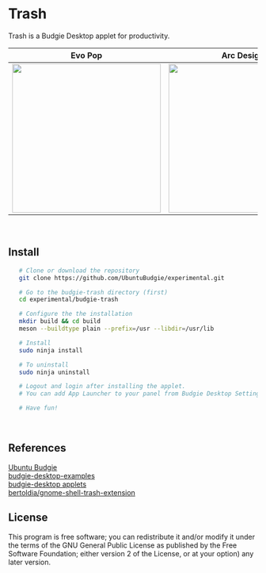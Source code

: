 Trash
========

Trash is a Budgie Desktop applet for productivity.  


Evo Pop                    |  Arc Design
:-------------------------:|:-------------------------:
<img src="https://github.com/UbuntuBudgie/experimental/blob/master/budgie-trash/screenshots/screenshot1.gif" width="300"/>  |  <img src="https://github.com/UbuntuBudgie/experimental/blob/master/budgie-trash/screenshots/screenshot2.gif" width="300"/>

<br/>

Install
-------
```bash
   # Clone or download the repository
   git clone https://github.com/UbuntuBudgie/experimental.git

   # Go to the budgie-trash directory (first)
   cd experimental/budgie-trash

   # Configure the the installation
   mkdir build && cd build
   meson --buildtype plain --prefix=/usr --libdir=/usr/lib

   # Install
   sudo ninja install

   # To uninstall
   sudo ninja uninstall

   # Logout and login after installing the applet.
   # You can add App Launcher to your panel from Budgie Desktop Settings.

   # Have fun!
```

<br/>

References
-------
[Ubuntu Budgie](https://ubuntubudgie.org/)<br/>
[budgie-desktop-examples](https://github.com/budgie-desktop/budgie-desktop-examples/tree/master/python_project)<br/>
[budgie-desktop applets](https://github.com/solus-project/budgie-desktop/tree/master/src/applets)<br/>
[bertoldia/gnome-shell-trash-extension](https://github.com/bertoldia/gnome-shell-trash-extension)<br/>


License
-------

This program is free software; you can redistribute it and/or modify it under the terms of the GNU General Public License as published by the Free Software Foundation; either version 2 of the License, or at your option) any later version.
